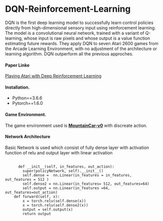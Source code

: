 # DQN-Reinforcement-Learning

<p> DQN is the first deep learning model to successfully learn control policies directly from high-dimensional sensory input using reinforcement learning.
 The model is a convolutional neural network, trained with a variant of Q-learning,
whose input is raw pixels and whose output is a value function estimating future
rewards. They apply DQN to seven Atari 2600 games from the Arcade Learning Environment, with no adjustment of the architecture or learning algorithm. DQN outperform all the previous approches.
</p>
<h4> Paper Linke </h4>
<a href="cs.toronto.edu/~vmnih/docs/dqn.pdf"> Playing Atari with Deep Reinforcement Learning </a>
<h4>Installation.</h4>
<ul> <li> Python==3.6.6</li> <li>
Pytorch==1.6.0</li></ul>
<h4> Game Environment.</h4>
<p> The game environment used is <b><a href="https://gym.openai.com/envs/MountainCar-v0/"> MountainCar-v0</a></b> with discreate action.</p>
<h4> Network Architecture</h4>
<p> Basic Network is used which consist of fully dense layer with activation function of relu and output layer with linear activation</p>
  <pre> <code> 
      def __init__(self, in_features, out_action):
        super(policyNetwork, self).__init__()
        self.dense =  nn.Linear(in_features = in_features, out_features = 512 )
        self.dense2 = nn.Linear(in_features= 512, out_features=64)
        self.output = nn.Linear(in_features =64, out_features=out_action)
    def forward(self, x):
        x = torch.relu(self.dense(x))
        x = torch.relu(self.dense2(x))
        output = self.output(x)
        return output

</code> </pre>

